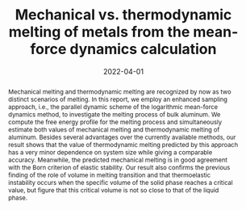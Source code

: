 ---
short: '2022_05'
title: 'Mechanical vs. thermodynamic melting of metals from the mean-force dynamics calculation'
collection: publications
permalink: /publications/2022-04-Mechanical_melting
thumbnail: ./figure/2022_mechanical_melting.png
date: 2022-04-01
venue: 'private arxiv'
authors: '<a href="/cv">Cao Thang Nguyen</a>, Sung Youb Kim.'
abstract: "Mechanical melting and thermodynamic melting are recognized by now as two distinct scenarios of melting. In this report, we employ an enhanced sampling approach, i.e., the parallel dynamic scheme of the logarithmic mean-force dynamics method, to investigate the melting process of bulk aluminum. We compute the free energy profile for the melting process and simultaneously estimate both values of mechanical melting and thermodynamic melting of aluminum. Besides several advantages over the currently available methods, our result shows that the value of thermodynamic melting predicted by this approach has a very minor dependence on system size while giving a comparable accuracy. Meanwhile, the predicted mechanical melting is in good agreement with the Born criterion of elastic stability. Our result also confirms the previous finding of the role of volume in melting transition and that thermoelastic instability occurs when the specific volume of the solid phase reaches a critical value, but figure that this critical volume is not so close to that of the liquid phase."
bibtex: " "
# code: "https://github.com/dulucas/Displacement_Field"
# project_page: /projects/DisplacementFields
# pdf: "https://arxiv.org/pdf/2002.12730.pdf"
paper_link: "https://thangckt.github.io/note/"
---